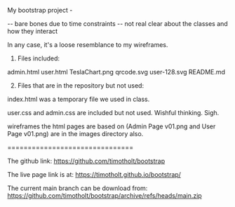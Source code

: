 My bootstrap project -

-- bare bones due to time constraints
-- not real clear about the classes and how they interact 

In any case, it's a loose resemblance to my wireframes.

1. Files included:

admin.html
user.html
TeslaChart.png
qrcode.svg
user-128.svg
README.md

2. Files that are in the repository but not used:

index.html was a temporary file we used in class.

user.css and admin.css are included but not used.  Wishful thinking.  Sigh.

wireframes the html pages are based on (Admin Page v01.png and User Page v01.png) are in the images directory also.

===============================

The github link: https://github.com/timotholt/bootstrap

The live page link is at: https://timotholt.github.io/bootstrap/

The current main branch can be download from: https://github.com/timotholt/bootstrap/archive/refs/heads/main.zip
